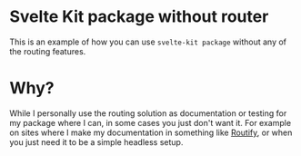 # Svelte Kit package without router

This is an example of how you can use `svelte-kit package` without any of the routing features.

# Why?

While I personally use the routing solution as documentation or testing for my package where I can, in some cases you just don't want it. For example on sites where I make my documentation in something like [Routify](https://routify.dev), or when you just need it to be a simple headless setup.
